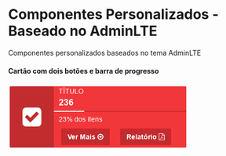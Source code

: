 # Componentes Personalizados - Baseado no AdminLTE

Componentes personalizados baseados no tema AdminLTE

#### Cartão com dois botões e barra de progresso

![](https://github.com/kelvinpalves/adminlte-componentes-personalizados/blob/master/imgs-exemplo/card-com-dois-botoes,.png?raw=true)
